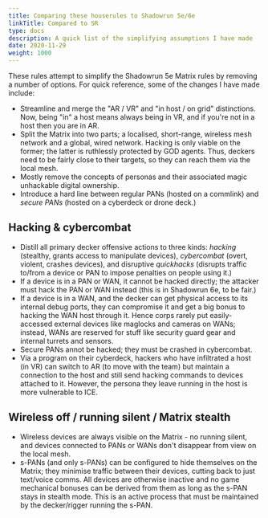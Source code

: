 ```yaml
---
title: Comparing these houserules to Shadowrun 5e/6e
linkTitle: Compared to SR
type: docs
description: A quick list of the simplifying assumptions I have made
date: 2020-11-29
weight: 1000
---
```


These rules attempt to simplify the Shadowrun 5e Matrix rules by removing a number of options. For quick reference, some of the changes I have made include:

* Streamline and merge the "AR / VR" and "in host / on grid" distinctions. Now, being "in" a host means always being in VR, and if you're not in a host then you are in AR.
* Split the Matrix into two parts; a localised, short-range, wireless mesh network and a global, wired network. Hacking is only viable on the former; the latter is ruthlessly protected by GOD agents. Thus, deckers need to be fairly close to their targets, so they can reach them via the local mesh.
* Mostly remove the concepts of personas and their associated magic unhackable digital ownership.
* Introduce a hard line between regular PANs (hosted on a commlink) and *secure PANs* (hosted on a cyberdeck or drone deck.)

## Hacking & cybercombat

* Distill all primary decker offensive actions to three kinds: *hacking* (stealthy, grants access to manipulate devices), *cybercombat* (overt, violent, crashes devices), and disruptive *quickhacks* (disrupts traffic to/from a device or PAN to impose penalties on people using it.)
* If a device is in a PAN or WAN, it cannot be hacked directly; the attacker must hack the PAN or WAN instead (this is in Shadowrun 6e, to be fair.)
* If a device is in a WAN, and the decker can get physical access to its internal debug ports, they can compromise it and get a big bonus to hacking the WAN host through it. Hence corps rarely put easily-accessed external devices like maglocks and cameras on WANs; instead, WANs are reserved for stuff like security guard gear and internal turrets and sensors. 
* Secure PANs annot be hacked; they must be crashed in cybercombat.
* Via a program on their cyberdeck, hackers who have infiltrated a host (in VR) can switch to AR (to move with the team) but maintain a connection to the host and still send hacking commands to devices attached to it. However, the persona they leave running in the host is more vulnerable to ICE.

## Wireless off / running silent / Matrix stealth

* Wireless devices are always visible on the Matrix - no running silent, and devices connected to PANs or WANs don't disappear from view on the local mesh.
* s-PANs (and only s-PANs) can be configured to hide themselves on the Matrix; they minimise traffic between their devices, cutting back to just text/voice comms. All devices are otherwise inactive and no game mechanical bonuses can be derived from them as long as the s-PAN stays in stealth mode. This is an active process that must be maintained by the decker/rigger running the s-PAN.
